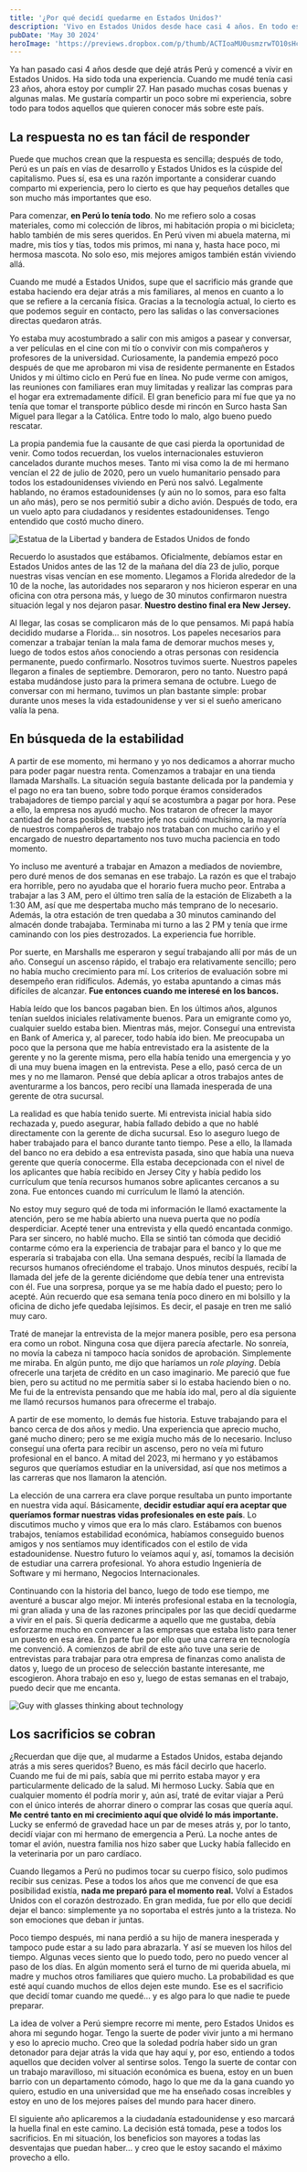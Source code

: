 ```yaml
---
title: '¿Por qué decidí quedarme en Estados Unidos?'
description: 'Vivo en Estados Unidos desde hace casi 4 años. En todo este tiempo, he tenido muchas experiencias. Algunas buenas, otras bastante malas. ¿Qué es lo que me llevó a tomar la decisión de quedarme?'
pubDate: 'May 30 2024'
heroImage: 'https://previews.dropbox.com/p/thumb/ACTIoaMU0usmzrwTO10sHcPHr7VpmBOORfs0xreBfEtZaPp0BQbwl6KCwm6NiMJZaJ7wbStZy4ly5IvUenj31TBT5k7unaSf_PlZaDZtv7n7Q5rHn8uwmw-nVofyG60BBxBtwwZxpCVV374Jr7rbdSh4STOas-f5IKlXos9ZKfMawy147ysIcoScZNMy4iGNUBqGJgOOtHwPslHQ7qRrtCD6K6NzEuAImRR7hsd0basViUH0eEqdiJfYA3doB5sxoAet0GDHjdlESCOEumSy-4sgTNZHz0VI0bRWNR-ojYuavbXJNm7RpaK0adXjxqpNSAmUHwPSj4rKD_D_D49waauk/p.jpeg'
---
```


Ya han pasado casi 4 años desde que dejé atrás Perú y comencé a vivir en Estados Unidos. Ha sido toda una experiencia. Cuando me mudé tenía casi 23 años, ahora estoy por cumplir 27. Han pasado muchas cosas buenas y algunas malas. Me gustaría compartir un poco sobre mi experiencia, sobre todo para todos aquellos que quieren conocer más sobre este país.

## La respuesta no es tan fácil de responder

Puede que muchos crean que la respuesta es sencilla; después de todo, Perú es un país en vías de desarrollo y Estados Unidos es la cúspide del capitalismo. Pues sí, esa es una razón importante a considerar cuando comparto mi experiencia, pero lo cierto es que hay pequeños detalles que son mucho más importantes que eso.

Para comenzar, **en Perú lo tenía todo**. No me refiero solo a cosas materiales, como mi colección de libros, mi habitación propia o mi bicicleta; hablo también de mis seres queridos. En Perú viven mi abuela materna, mi madre, mis tíos y tías, todos mis primos, mi nana y, hasta hace poco, mi hermosa mascota. No solo eso, mis mejores amigos también están viviendo allá.

Cuando me mudé a Estados Unidos, supe que el sacrificio más grande que estaba haciendo era dejar atrás a mis familiares, al menos en cuanto a lo que se refiere a la cercanía física. Gracias a la tecnología actual, lo cierto es que podemos seguir en contacto, pero las salidas o las conversaciones directas quedaron atrás. 

Yo estaba muy acostumbrado a salir con mis amigos a pasear y conversar, a ver películas en el cine con mi tío o convivir con mis compañeros y profesores de la universidad. Curiosamente, la pandemia empezó poco después de que me aprobaron mi visa de residente permanente en Estados Unidos y mi último ciclo en Perú fue en línea. No pude verme con amigos, las reuniones con familiares eran muy limitadas y realizar las compras para el hogar era extremadamente difícil. El gran beneficio para mí fue que ya no tenía que tomar el transporte público desde mi rincón en Surco hasta San Miguel para llegar a la Católica. Entre todo lo malo, algo bueno puedo rescatar. 

La propia pandemia fue la causante de que casi pierda la oportunidad de venir. Como todos recuerdan, los vuelos internacionales estuvieron cancelados durante muchos meses. Tanto mi visa como la de mi hermano vencían el 22 de julio de 2020, pero un vuelo humanitario pensado para todos los estadounidenses viviendo en Perú nos salvó. Legalmente hablando, no éramos estadounidenses (y aún no lo somos, para eso falta un año más), pero se nos permitió subir a dicho avión. Después de todo, era un vuelo apto para ciudadanos y residentes estadounidenses. Tengo entendido que costó mucho dinero.

![Estatua de la Libertad y bandera de Estados Unidos de fondo](https://previews.dropbox.com/p/thumb/ACQa8kdkh_taeRQmhWQxMCBwYb5ST1i-lLvLSCXIhP0PdlWLkVUJYBPhTWaWkJJTn-roU0SugsG1jLunbjiH5wjM1K8tC1zHClv_6-JKq0m82YtVtAGJMHA-D_00sx6Vt0ahE7HxjBUWkGS-zfErfKA6KSHNIcVh1ZgHQGpUL7CJacA4N-Vm31XtbZZ49F8xiTNOqhMZxg3If2iZxJPiptXhT998P2UAEWcTFOggINZAbi-bbU_vpyZqodHKp0p7xllXRMM9325CQNey2Cd9EPUQBHuvSQC_C7pzraQNzcnYmkBREU4RwhLRgLUqC0EMXkyjV_xWKdPct0XIREYAYEeu/p.jpeg)

Recuerdo lo asustados que estábamos. Oficialmente, debíamos estar en Estados Unidos antes de las 12 de la mañana del día 23 de julio, porque nuestras visas vencían en ese momento. Llegamos a Florida alrededor de la 10 de la noche, las autoridades nos separaron y nos hicieron esperar en una oficina con otra persona más, y luego de 30 minutos confirmaron nuestra situación legal y nos dejaron pasar. **Nuestro destino final era New Jersey.**

Al llegar, las cosas se complicaron más de lo que pensamos. Mi papá había decidido mudarse a Florida... sin nosotros. Los papeles necesarios para comenzar a trabajar tenían la mala fama de demorar muchos meses y, luego de todos estos años conociendo a otras personas con residencia permanente, puedo confirmarlo. Nosotros tuvimos suerte. Nuestros papeles llegaron a finales de septiembre. Demoraron, pero no tanto. Nuestro papá estaba mudándose justo para la primera semana de octubre. Luego de conversar con mi hermano, tuvimos un plan bastante simple: probar durante unos meses la vida estadounidense y ver si el sueño americano valía la pena.

## En búsqueda de la estabilidad

A partir de ese momento, mi hermano y yo nos dedicamos a ahorrar mucho para poder pagar nuestra renta. Comenzamos a trabajar en una tienda llamada Marshalls. La situación seguía bastante delicada por la pandemia y el pago no era tan bueno, sobre todo porque éramos considerados trabajadores de tiempo parcial y aquí se acostumbra a pagar por hora. Pese a ello, la empresa nos ayudó mucho. Nos trataron de ofrecer la mayor cantidad de horas posibles, nuestro jefe nos cuidó muchísimo, la mayoría de nuestros compañeros de trabajo nos trataban con mucho cariño y el encargado de nuestro departamento nos tuvo mucha paciencia en todo momento.

Yo incluso me aventuré a trabajar en Amazon a mediados de noviembre, pero duré menos de dos semanas en ese trabajo. La razón es que el trabajo era horrible, pero no ayudaba que el horario fuera mucho peor. Entraba a trabajar a las 3 AM, pero el último tren salía de la estación de Elizabeth a la 1:30 AM, así que me despertaba mucho más temprano de lo necesario. Además, la otra estación de tren quedaba a 30 minutos caminando del almacén donde trabajaba. Terminaba mi turno a las 2 PM y tenía que irme caminando con los pies destrozados. La experiencia fue horrible.

Por suerte, en Marshalls me esperaron y seguí trabajando allí por más de un año. Conseguí un ascenso rápido, el trabajo era relativamente sencillo; pero no había mucho crecimiento para mí. Los criterios de evaluación sobre mi desempeño eran ridíficulos. Además, yo estaba apuntando a cimas más difíciles de alcanzar. **Fue entonces cuando me interesé en los bancos.**

Había leído que los bancos pagaban bien. En los últimos años, algunos tenían sueldos iniciales relativamente buenos. Para un emigrante como yo, cualquier sueldo estaba bien. Mientras más, mejor. Conseguí una entrevista en Bank of America y, al parecer, todo había ido bien. Me preocupaba un poco que la persona que me había entrevistado era la asistente de la gerente y no la gerente misma, pero ella había tenido una emergencia y yo di una muy buena imagen en la entrevista. Pese a ello, pasó cerca de un mes y no me llamaron. Pensé que debía aplicar a otros trabajos antes de aventurarme a los bancos, pero recibí una llamada inesperada de una gerente de otra sucursal.

La realidad es que había tenido suerte. Mi entrevista inicial había sido rechazada y, puedo asegurar, había fallado debido a que no hablé directamente con la gerente de dicha sucursal. Eso lo aseguro luego de haber trabajado para el banco durante tanto tiempo. Pese a ello, la llamada del banco no era debido a esa entrevista pasada, sino que había una nueva gerente que quería conocerme. Ella estaba decepcionada con el nivel de los aplicantes que había recibido en Jersey City y había pedido los currículum que tenía recursos humanos sobre aplicantes cercanos a su zona. Fue entonces cuando mi currículum le llamó la atención.

No estoy muy seguro qué de toda mi información le llamó exactamente la atención, pero se me había abierto una nueva puerta que no podía desperdiciar. Acepté tener una entrevista y ella quedó encantada conmigo. Para ser sincero, no hablé mucho. Ella se sintió tan cómoda que decidió contarme cómo era la experiencia de trabajar para el banco y lo que me esperaría si trabajaba con ella. Una semana después, recibí la llamada de recursos humanos ofreciéndome el trabajo. Unos minutos después, recibí la llamada del jefe de la gerente diciéndome que debía tener una entrevista con él. Fue una sorpresa, porque ya se me había dado el puesto; pero lo acepté. Aún recuerdo que esa semana tenía poco dinero en mi bolsillo y la oficina de dicho jefe quedaba lejísimos. Es decir, el pasaje en tren me salió muy caro.

Traté de manejar la entrevista de la mejor manera posible, pero esa persona era como un robot. Ninguna cosa que dijera parecía afectarle. No sonreía, no movía la cabeza ni tampoco hacía sonidos de aprobación. Simplemente me miraba. En algún punto, me dijo que haríamos un *role playing*. Debía ofrecerle una tarjeta de crédito en un caso imaginario. Me pareció que fue bien, pero su actitud no me permitía saber si lo estaba haciendo bien o no. Me fui de la entrevista pensando que me había ido mal, pero al día siguiente me llamó recursos humanos para ofrecerme el trabajo. 

A partir de ese momento, lo demás fue historia. Estuve trabajando para el banco cerca de dos años y medio. Una experiencia que aprecio mucho, gané mucho dinero; pero se me exigía mucho más de lo necesario. Incluso conseguí una oferta para recibir un ascenso, pero no veía mi futuro profesional en el banco. A mitad del 2023, mi hermano y yo estábamos seguros que queríamos estudiar en la universidad, así que nos metimos a las carreras que nos llamaron la atención. 

La elección de una carrera era clave porque resultaba un punto importante en nuestra vida aquí. Básicamente, **decidir estudiar aquí era aceptar que queríamos formar nuestras vidas profesionales en este país**. Lo discutimos mucho y vimos que era lo más claro. Estábamos con buenos trabajos, teníamos estabilidad económica, habíamos conseguido buenos amigos y nos sentíamos muy identificados con el estilo de vida estadounidense. Nuestro futuro lo veíamos aquí y, así, tomamos la decisión de estudiar una carrera profesional. Yo ahora estudio Ingeniería de Software y mi hermano, Negocios Internacionales.

Continuando con la historia del banco, luego de todo ese tiempo, me aventuré a buscar algo mejor. Mi interés profesional estaba en la tecnología, mi gran aliada y una de las razones principales por las que decidí quedarme a vivir en el país. Si quería dedicarme a aquello que me gustaba, debía esforzarme mucho en convencer a las empresas que estaba listo para tener un puesto en esa área. En parte fue por ello que una carrera en tecnología me convenció. A comienzos de abril de este año tuve una serie de entrevistas para trabajar para otra empresa de finanzas como analista de datos y, luego de un proceso de selección bastante interesante, me escogieron. Ahora trabajo en eso y, luego de estas semanas en el trabajo, puedo decir que me encanta.

![Guy with glasses thinking about technology](https://previews.dropbox.com/p/thumb/ACQ9Ij2mHT0OcQEq7H4xMgBUQkp_KXxtP1Y86oB6uN5y3uLAEOYa8BALFa8hByV4hn7xEM-9AM1Szibrc0Qgx3QvhJbwhESi0GYrZ0Lt7fZteta5q37zQfmj6TIi968Ks4FvRHyn5hTCcuGkgpNDUiMO7WiRzJ698DH6osdDp3zjyJz98Rw2QrKW9dMb8K0gmkPCRpYoGlS7HoVVqIgvNgXqM3FZ5pGtFejCp27q2mXSfgdF2y4a3jqixTMEnU6O4voSa7FMoZV7W6glmsN8uGuJw4_gLGqqvuS82NmCB8yCMx62n47T0c9IeUFVMV3gwGxoEh5qeXqMuO4zEYVUeNkm/p.jpeg)

## Los sacrificios se cobran

¿Recuerdan que dije que, al mudarme a Estados Unidos, estaba dejando atrás a mis seres queridos? Bueno, es más fácil decirlo que hacerlo. Cuando me fui de mi país, sabía que mi perrito estaba mayor y era particularmente delicado de la salud. Mi hermoso Lucky. Sabía que en cualquier momento él podría morir y, aún así, traté de evitar viajar a Perú con el único interés de ahorrar dinero o comprar las cosas que quería aquí. **Me centré tanto en mi crecimiento aquí que olvidé lo más importante.** Lucky se enfermó de gravedad hace un par de meses atrás y, por lo tanto, decidí viajar con mi hermano de emergencia a Perú. La noche antes de tomar el avión, nuestra familia nos hizo saber que Lucky había fallecido en la veterinaria por un paro cardíaco. 

Cuando llegamos a Perú no pudimos tocar su cuerpo físico, solo pudimos recibir sus cenizas. Pese a todos los años que me convencí de que esa posibilidad existía, **nada me preparó para el momento real.** Volví a Estados Unidos con el corazón destrozado. En gran medida, fue por ello que decidí dejar el banco: simplemente ya no soportaba el estrés junto a la tristeza. No son emociones que deban ir juntas. 

Poco tiempo después, mi nana perdió a su hijo de manera inesperada y tampoco pude estar a su lado para abrazarla. Y así se mueven los hilos del tiempo. Algunas veces siento que lo puedo todo, pero no puedo vencer al paso de los días. En algún momento será el turno de mi querida abuela, mi madre y muchos otros familiares que quiero mucho. La probabilidad es que esté aquí cuando muchos de ellos dejen este mundo. Ese es el sacrificio que decidí tomar cuando me quedé... y es algo para lo que nadie te puede preparar.

La idea de volver a Perú siempre recorre mi mente, pero Estados Unidos es ahora mi segundo hogar. Tengo la suerte de poder vivir junto a mi hermano y eso lo aprecio mucho. Creo que la soledad podría haber sido un gran detonador para dejar atrás la vida que hay aquí y, por eso, entiendo a todos aquellos que deciden volver al sentirse solos. Tengo la suerte de contar con un trabajo maravilloso, mi situación económica es buena, estoy en un buen barrio con un departamento cómodo, hago lo que me da la gana cuando yo quiero, estudio en una universidad que me ha enseñado cosas increíbles y estoy en uno de los mejores países del mundo para hacer dinero.

El siguiente año aplicaremos a la ciudadanía estadounidense y eso marcará la huella final en este camino. La decisión está tomada, pese a todos los sacrificios. En mi situación, los beneficios son mayores a todas las desventajas que puedan haber... y creo que le estoy sacando el máximo provecho a ello. 